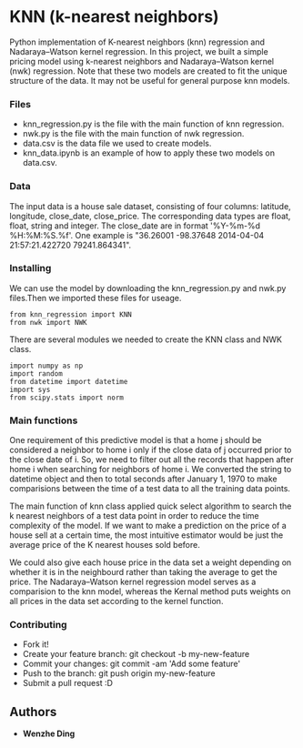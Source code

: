 # KNN (k-nearest neighbors)

Python implementation of K-nearest neighbors (knn) regression and Nadaraya–Watson kernel regression. In this project, we built a simple pricing model using k-nearest neighbors and Nadaraya–Watson kernel (nwk) regression. Note that these two models are created to fit the unique structure of the data. It may not be useful for general purpose knn models.

### Files
* knn_regression.py is the file with the main function of knn regression.
* nwk.py is the file with the main function of nwk regression.
* data.csv is the data file we used to create models.
* knn_data.ipynb is an example of how to apply these two models on data.csv.

### Data
The input data is a house sale dataset, consisting of four columns: latitude, longitude, close_date, close_price. The corresponding data types are float, float, string and integer. The close_date are in format '%Y-%m-%d %H:%M:%S.%f'.
One example is "36.26001	-98.37648	2014-04-04 21:57:21.422720	79241.864341". 

### Installing

We can use the model by downloading the knn_regression.py and nwk.py files.Then we imported these files for useage.

```
from knn_regression import KNN 
from nwk import NWK
```
There are several modules we needed to create the KNN class and NWK class.
```
import numpy as np
import random
from datetime import datetime
import sys
from scipy.stats import norm
```

### Main functions
One requirement of this predictive model is that a home j should be considered a neighbor to home i only if the close data of j occurred prior to the close date of i. So, we need to filter out all the records that happen after home i when searching for neighbors of home i.
We converted the string to datetime object and then to total seconds after January 1, 1970 to make comparisions between the time of a test data to all the training data points. 

The main function of knn class applied quick select algorithm to search the k nearest neighbors of a test data point in order to reduce the time complexity of the model. If we want to make a prediction on the price of a house sell at a certain time, the most intuitive estimator would be just the average price of the K nearest houses sold before. 

We could also give each house price in the data set a weight depending on whether it is in the neighbourd rather than taking the average to get the price. The Nadaraya–Watson kernel regression model serves as a comparision to the knn model, whereas the Kernal method puts weights on all prices in the data set according to the kernel function. 

### Contributing

* Fork it!
* Create your feature branch: git checkout -b my-new-feature
* Commit your changes: git commit -am 'Add some feature'
* Push to the branch: git push origin my-new-feature
* Submit a pull request :D

## Authors

* **Wenzhe Ding**
